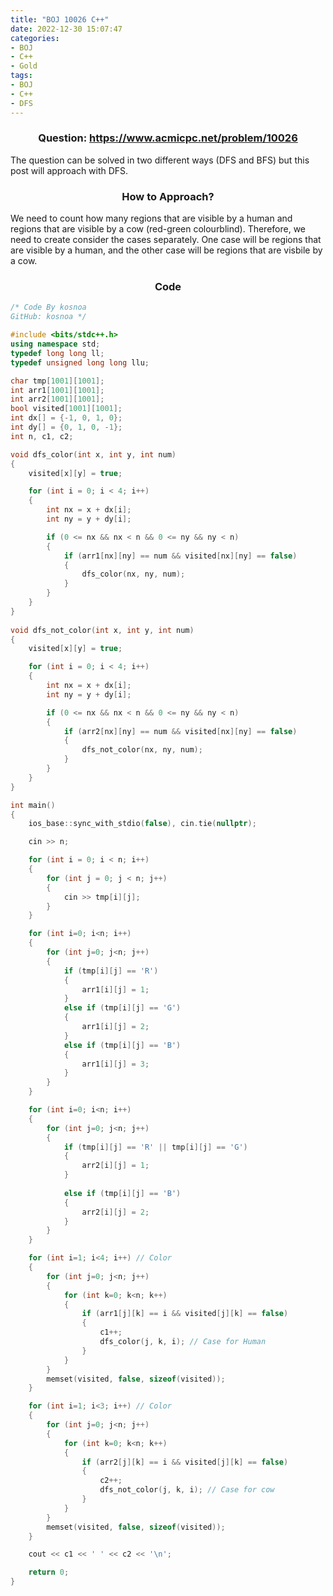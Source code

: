 ```yaml
---
title: "BOJ 10026 C++"
date: 2022-12-30 15:07:47
categories:
- BOJ
- C++
- Gold
tags:
- BOJ
- C++
- DFS
---
```

### <center>Question: <https://www.acmicpc.net/problem/10026> </center>
The question can be solved in two different ways (DFS and BFS) but this post will approach with DFS.

### <center>How to Approach?</center>

We need to count how many regions that are visible by a human and regions that are visible by a cow (red-green colourblind). Therefore, we need to create consider the cases separately. One case will be regions that are visible by a human, and the other case will be regions that are visbile by a cow. 

### <center>Code</center>
```cpp
/* Code By kosnoa
GitHub: kosnoa */

#include <bits/stdc++.h>
using namespace std;
typedef long long ll;
typedef unsigned long long llu;

char tmp[1001][1001];
int arr1[1001][1001];
int arr2[1001][1001];
bool visited[1001][1001];
int dx[] = {-1, 0, 1, 0};
int dy[] = {0, 1, 0, -1};
int n, c1, c2;

void dfs_color(int x, int y, int num)
{
    visited[x][y] = true;

    for (int i = 0; i < 4; i++)
    {
        int nx = x + dx[i];
        int ny = y + dy[i];

        if (0 <= nx && nx < n && 0 <= ny && ny < n)
        {
            if (arr1[nx][ny] == num && visited[nx][ny] == false)
            {
                dfs_color(nx, ny, num);
            }
        }
    }
}
    
void dfs_not_color(int x, int y, int num)
{
    visited[x][y] = true;

    for (int i = 0; i < 4; i++)
    {
        int nx = x + dx[i];
        int ny = y + dy[i];

        if (0 <= nx && nx < n && 0 <= ny && ny < n)
        {
            if (arr2[nx][ny] == num && visited[nx][ny] == false)
            {
                dfs_not_color(nx, ny, num);
            }
        }
    }
}

int main()
{
    ios_base::sync_with_stdio(false), cin.tie(nullptr);

    cin >> n;

    for (int i = 0; i < n; i++)
    {
        for (int j = 0; j < n; j++)
        {
            cin >> tmp[i][j];
        }
    }

    for (int i=0; i<n; i++)
    {
        for (int j=0; j<n; j++)
        {
            if (tmp[i][j] == 'R')
            {
                arr1[i][j] = 1;
            }
            else if (tmp[i][j] == 'G')
            {
                arr1[i][j] = 2;
            }
            else if (tmp[i][j] == 'B')
            {
                arr1[i][j] = 3;
            }
        }
    }

    for (int i=0; i<n; i++)
    {
        for (int j=0; j<n; j++)
        {
            if (tmp[i][j] == 'R' || tmp[i][j] == 'G')
            {
                arr2[i][j] = 1;
            }
            
            else if (tmp[i][j] == 'B')
            {
                arr2[i][j] = 2;
            }
        }
    }

    for (int i=1; i<4; i++) // Color
    {
        for (int j=0; j<n; j++)
        {
            for (int k=0; k<n; k++)
            {
                if (arr1[j][k] == i && visited[j][k] == false)
                {
                    c1++;
                    dfs_color(j, k, i); // Case for Human
                }
            }
        } 
        memset(visited, false, sizeof(visited));
    }

    for (int i=1; i<3; i++) // Color
    {
        for (int j=0; j<n; j++)
        {
            for (int k=0; k<n; k++)
            {
                if (arr2[j][k] == i && visited[j][k] == false)
                {
                    c2++;
                    dfs_not_color(j, k, i); // Case for cow
                }
            }
        } 
        memset(visited, false, sizeof(visited));
    }

    cout << c1 << ' ' << c2 << '\n';

    return 0;
}
```
